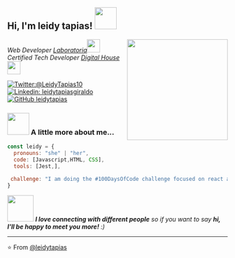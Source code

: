 <h2> Hi, I'm leidy tapias! <img src="https://media.giphy.com/media/mGcNjsfWAjY5AEZNw6/giphy.gif" width="50"></h2>
<img align='right' src="https://media.giphy.com/media/ieyl9zmCjO4b4t6qoY/giphy.gif" width="230">
<p><em> Web Developer <a href="https://www.laboratoria.la/r">Laboratoria</a><img src="https://media.giphy.com/media/fYSnHlufseco8Fh93Z/giphy.gif" width="30"></br> Certified Tech Developer  <a href="https://www.digitalhouse.com/co">Digital House</a><img src="https://media.giphy.com/media/WUlplcMpOCEmTGBtBW/giphy.gif" width="30"> 
</em></p>

[![Twitter:@LeidyTapias10 ](https://img.shields.io/twitter/follow/leidytapias10?style=social)](https://twitter.com/)
[![Linkedin: leidytapiasgiraldo](https://img.shields.io/badge/-leidytapiasgiraldo-blue?style=flat-square&logo=Linkedin&logoColor=white&link=https://www.linkedin.com/in/leidy-yuliana-tapias-giraldo/)](https://www.linkedin.com/in/leidy-yuliana-tapias-giraldo/)
[![GitHub leidytapias](https://img.shields.io/github/followers/leidytapias?label=follow&style=social)](https://github.com/leidytapias)


### <img src="https://media.giphy.com/media/VgCDAzcKvsR6OM0uWg/giphy.gif" width="50"> A little more about me...  

```javascript
const leidy = {
  pronouns: "she" | "her",
  code: [Javascript,HTML, CSS],
  tools: [Jest,],
 
 challenge: "I am doing the #100DaysOfCode challenge focused on react and typescript"
}
```

<img src="https://media.giphy.com/media/LnQjpWaON8nhr21vNW/giphy.gif" width="60"> <em><b>I love connecting with different people</b> so if you want to say <b>hi, I'll be happy to meet you more!</b> :)</em>

---

⭐️ From [@leidytapias](https://github.com/leidytapias)


